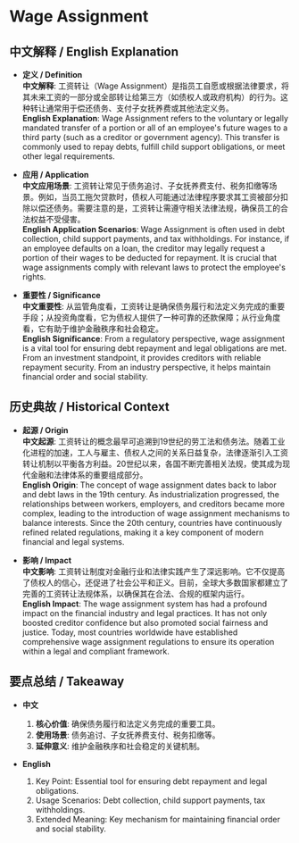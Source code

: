 # Wage Assignment

## 中文解释 / English Explanation

* **定义 / Definition**  
  **中文解释**: 工资转让（Wage Assignment）是指员工自愿或根据法律要求，将其未来工资的一部分或全部转让给第三方（如债权人或政府机构）的行为。这种转让通常用于偿还债务、支付子女抚养费或其他法定义务。  
  **English Explanation**: Wage Assignment refers to the voluntary or legally mandated transfer of a portion or all of an employee's future wages to a third party (such as a creditor or government agency). This transfer is commonly used to repay debts, fulfill child support obligations, or meet other legal requirements.

* **应用 / Application**  
  **中文应用场景**: 工资转让常见于债务追讨、子女抚养费支付、税务扣缴等场景。例如，当员工拖欠贷款时，债权人可能通过法律程序要求其工资被部分扣除以偿还债务。需要注意的是，工资转让需遵守相关法律法规，确保员工的合法权益不受侵害。  
  **English Application Scenarios**: Wage Assignment is often used in debt collection, child support payments, and tax withholdings. For instance, if an employee defaults on a loan, the creditor may legally request a portion of their wages to be deducted for repayment. It is crucial that wage assignments comply with relevant laws to protect the employee's rights.

* **重要性 / Significance**  
  **中文重要性**: 从监管角度看，工资转让是确保债务履行和法定义务完成的重要手段；从投资角度看，它为债权人提供了一种可靠的还款保障；从行业角度看，它有助于维护金融秩序和社会稳定。  
  **English Significance**: From a regulatory perspective, wage assignment is a vital tool for ensuring debt repayment and legal obligations are met. From an investment standpoint, it provides creditors with reliable repayment security. From an industry perspective, it helps maintain financial order and social stability.

## 历史典故 / Historical Context

* **起源 / Origin**  
  **中文起源**: 工资转让的概念最早可追溯到19世纪的劳工法和债务法。随着工业化进程的加速，工人与雇主、债权人之间的关系日益复杂，法律逐渐引入工资转让机制以平衡各方利益。20世纪以来，各国不断完善相关法规，使其成为现代金融和法律体系的重要组成部分。  
  **English Origin**: The concept of wage assignment dates back to labor and debt laws in the 19th century. As industrialization progressed, the relationships between workers, employers, and creditors became more complex, leading to the introduction of wage assignment mechanisms to balance interests. Since the 20th century, countries have continuously refined related regulations, making it a key component of modern financial and legal systems.

* **影响 / Impact**  
  **中文影响**: 工资转让制度对金融行业和法律实践产生了深远影响。它不仅提高了债权人的信心，还促进了社会公平和正义。目前，全球大多数国家都建立了完善的工资转让法规体系，以确保其在合法、合规的框架内运行。  
  **English Impact**: The wage assignment system has had a profound impact on the financial industry and legal practices. It has not only boosted creditor confidence but also promoted social fairness and justice. Today, most countries worldwide have established comprehensive wage assignment regulations to ensure its operation within a legal and compliant framework.

## 要点总结 / Takeaway

* **中文**  
  1. **核心价值**: 确保债务履行和法定义务完成的重要工具。
  2. **使用场景**: 债务追讨、子女抚养费支付、税务扣缴等。
  3. **延伸意义**: 维护金融秩序和社会稳定的关键机制。

* **English**  
  1. Key Point: Essential tool for ensuring debt repayment and legal obligations.
  2. Usage Scenarios: Debt collection, child support payments, tax withholdings.
  3. Extended Meaning: Key mechanism for maintaining financial order and social stability.